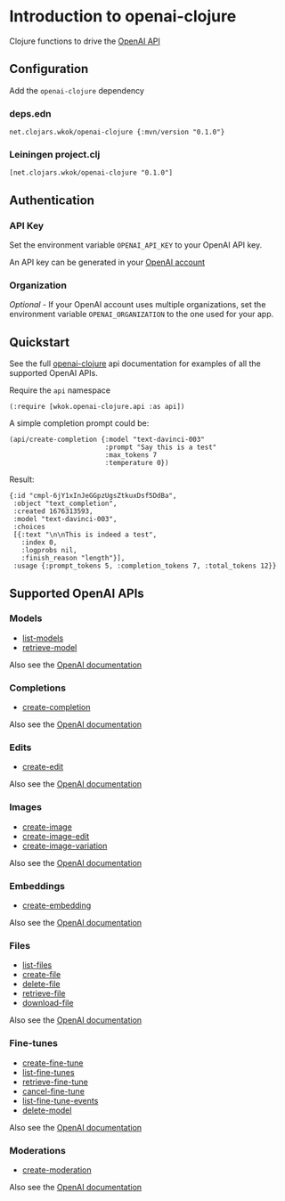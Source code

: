 # Introduction to openai-clojure

Clojure functions to drive the [OpenAI API](https://platform.openai.com/docs/introduction)

## Configuration

Add the `openai-clojure` dependency

### deps.edn

```
net.clojars.wkok/openai-clojure {:mvn/version "0.1.0"}
```

### Leiningen project.clj

```
[net.clojars.wkok/openai-clojure "0.1.0"]
```

## Authentication

### API Key

Set the environment variable `OPENAI_API_KEY` to your OpenAI API key.

An API key can be generated in your [OpenAI account](https://platform.openai.com/account/api-keys)

### Organization

*Optional* - If your OpenAI account uses multiple organizations, set the environment variable `OPENAI_ORGANIZATION` to the one used for your app.

## Quickstart

See the full [openai-clojure](wkok.openai-clojure.api.html) api documentation for examples of all the supported OpenAI APIs.

Require the `api` namespace

```
(:require [wkok.openai-clojure.api :as api])
```

A simple completion prompt could be:

```
(api/create-completion {:model "text-davinci-003"
                        :prompt "Say this is a test"
                        :max_tokens 7
                        :temperature 0})
```

Result:
```
{:id "cmpl-6jY1xInJeGGpzUgsZtkuxDsf5DdBa",
 :object "text_completion",
 :created 1676313593,
 :model "text-davinci-003",
 :choices
 [{:text "\n\nThis is indeed a test",
   :index 0,
   :logprobs nil,
   :finish_reason "length"}],
 :usage {:prompt_tokens 5, :completion_tokens 7, :total_tokens 12}}
```

## Supported OpenAI APIs

### Models

* [list-models](wkok.openai-clojure.api.html#var-list-models)
* [retrieve-model](wkok.openai-clojure.api.html#var-retrieve-model)

Also see the [OpenAI documentation](https://platform.openai.com/docs/api-reference/models)

### Completions

* [create-completion](wkok.openai-clojure.api.html#var-create-completion)

Also see the [OpenAI documentation](https://platform.openai.com/docs/api-reference/completions)

### Edits

* [create-edit](wkok.openai-clojure.api.html#var-create-edit)

Also see the [OpenAI documentation](https://platform.openai.com/docs/api-reference/edits)

### Images

* [create-image](wkok.openai-clojure.api.html#var-create-image)
* [create-image-edit](wkok.openai-clojure.api.html#var-create-image-edit)
* [create-image-variation](wkok.openai-clojure.api.html#var-create-image-variation)

Also see the [OpenAI documentation](https://platform.openai.com/docs/api-reference/images)

### Embeddings

* [create-embedding](wkok.openai-clojure.api.html#var-create-embedding)

Also see the [OpenAI documentation](https://platform.openai.com/docs/api-reference/embeddings)

### Files

* [list-files](wkok.openai-clojure.api.html#var-list-files)
* [create-file](wkok.openai-clojure.api.html#var-create-file)
* [delete-file](wkok.openai-clojure.api.html#var-delete-file)
* [retrieve-file](wkok.openai-clojure.api.html#var-retrieve-file)
* [download-file](wkok.openai-clojure.api.html#var-download-file)

Also see the [OpenAI documentation](https://platform.openai.com/docs/api-reference/files)

### Fine-tunes

* [create-fine-tune](wkok.openai-clojure.api.html#var-create-fine-tune)
* [list-fine-tunes](wkok.openai-clojure.api.html#var-list-fine-tunes)
* [retrieve-fine-tune](wkok.openai-clojure.api.html#var-retrieve-fine-tune)
* [cancel-fine-tune](wkok.openai-clojure.api.html#var-cancel-fine-tune)
* [list-fine-tune-events](wkok.openai-clojure.api.html#var-list-fine-tune-events)
* [delete-model](wkok.openai-clojure.api.html#var-delete-model)

Also see the [OpenAI documentation](https://platform.openai.com/docs/api-reference/fine-tunes)

### Moderations

* [create-moderation](wkok.openai-clojure.api.html#var-create-moderation)

Also see the [OpenAI documentation](https://platform.openai.com/docs/api-reference/moderations)
